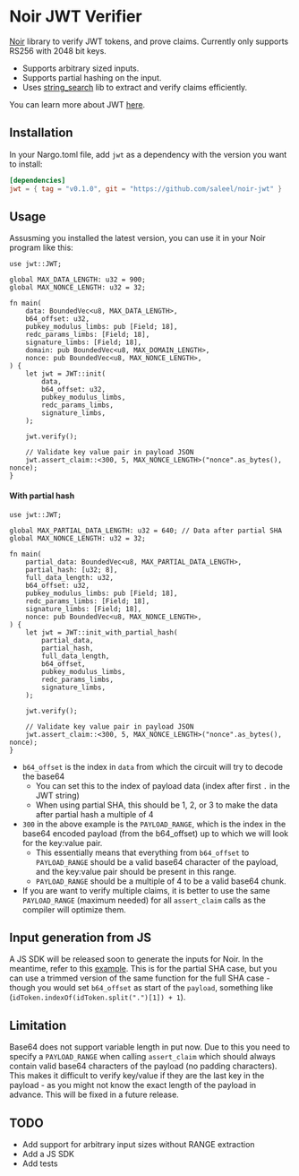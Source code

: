 # Noir JWT Verifier

[Noir](https://noir-lang.org/) library to verify JWT tokens, and prove claims. Currently only supports RS256 with 2048 bit keys.

- Supports arbitrary sized inputs.
- Supports partial hashing on the input.
- Uses [string_search](https://github.com/noir-lang/noir_string_search) lib to extract and verify claims efficiently.

You can learn more about JWT [here](https://jwt.io/introduction).


## Installation

In your Nargo.toml file, add `jwt` as a dependency with the version you want to install:

```toml
[dependencies]
jwt = { tag = "v0.1.0", git = "https://github.com/saleel/noir-jwt" }
```

## Usage

Assusming you installed the latest version, you can use it in your Noir program like this:

```noir
use jwt::JWT;

global MAX_DATA_LENGTH: u32 = 900;
global MAX_NONCE_LENGTH: u32 = 32;

fn main(
    data: BoundedVec<u8, MAX_DATA_LENGTH>,
    b64_offset: u32,
    pubkey_modulus_limbs: pub [Field; 18],
    redc_params_limbs: [Field; 18],
    signature_limbs: [Field; 18],
    domain: pub BoundedVec<u8, MAX_DOMAIN_LENGTH>,
    nonce: pub BoundedVec<u8, MAX_NONCE_LENGTH>,
) {
    let jwt = JWT::init(
        data,
        b64_offset: u32,
        pubkey_modulus_limbs,
        redc_params_limbs,
        signature_limbs,
    );

    jwt.verify();

    // Validate key value pair in payload JSON
    jwt.assert_claim::<300, 5, MAX_NONCE_LENGTH>("nonce".as_bytes(), nonce);
}
```

#### With partial hash

```noir
use jwt::JWT;

global MAX_PARTIAL_DATA_LENGTH: u32 = 640; // Data after partial SHA
global MAX_NONCE_LENGTH: u32 = 32;

fn main(
    partial_data: BoundedVec<u8, MAX_PARTIAL_DATA_LENGTH>,
    partial_hash: [u32; 8],
    full_data_length: u32,
    b64_offset: u32,
    pubkey_modulus_limbs: pub [Field; 18],
    redc_params_limbs: [Field; 18],
    signature_limbs: [Field; 18],
    nonce: pub BoundedVec<u8, MAX_NONCE_LENGTH>,
) {
    let jwt = JWT::init_with_partial_hash(
        partial_data,
        partial_hash,
        full_data_length,
        b64_offset,
        pubkey_modulus_limbs,
        redc_params_limbs,
        signature_limbs,
    );

    jwt.verify();

    // Validate key value pair in payload JSON
    jwt.assert_claim::<300, 5, MAX_NONCE_LENGTH>("nonce".as_bytes(), nonce);
}
```

- `b64_offset` is the index in `data` from which the circuit will try to decode the base64
    - You can set this to the index of payload data (index after first `.` in the JWT string)
    - When using partial SHA, this should be 1, 2, or 3 to make the data after partial hash a multiple of 4
- `300` in the above example is the `PAYLOAD_RANGE`, which is the index in the base64 encoded payload (from the b64_offset) up to which we will look for the key:value pair.
    - This essentially means that everything from `b64_offset` to `PAYLOAD_RANGE` should be a valid base64 character of the payload, and the key:value pair should be present in this range.
    - `PAYLOAD_RANGE` should be a multiple of 4 to be a valid base64 chunk.
- If you are want to verify multiple claims, it is better to use the same `PAYLOAD_RANGE` (maximum needed) for all `assert_claim` calls as the compiler will optimize them.

## Input generation from JS

A JS SDK will be released soon to generate the inputs for Noir. In the meantime, refer to this [example](https://github.com/saleel/stealthnote/blob/main/app/lib/utils.ts#L514-L534). This is for the partial SHA case, but you can use a trimmed version of the same function for the full SHA case - though you would set `b64_offset` as start of the `payload`, something like (`idToken.indexOf(idToken.split(".")[1]) + 1`).


## Limitation

Base64 does not support variable length in put now. Due to this you need to specify a `PAYLOAD_RANGE` when calling `assert_claim` which should always contain valid base64 characters of the payload (no padding characters). This makes it difficult to verify key/value if they are the last key in the payload - as you might not know the exact length of the payload in advance.
This will be fixed in a future release.


## TODO

- Add support for arbitrary input sizes without RANGE extraction
- Add a JS SDK
- Add tests
